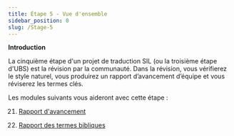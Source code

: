 ```yaml
---
title: Étape 5 - Vue d'ensemble
sidebar_position: 0
slug: /Stage-5
---
```




**Introduction**


La cinquième étape d'un projet de traduction SIL (ou la troisième étape d'UBS) est la révision par la communauté. Dans la révision, vous vérifierez le style naturel, vous produirez un rapport d’avancement d’équipe et vous réviserez les termes clés.


Les modules suivants vous aideront avec cette étape :


 21. [Rapport d'avancement](/21.PPR)


 22. [Rapport des termes bibliques](/22.BTR)

